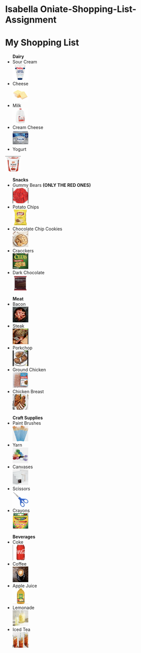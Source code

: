 # Isabella Oniate-Shopping-List-Assignment
<!DOCTYPE html>
<html>
<body>
<h1>My Shopping List</h1>
<ul> <strong>Dairy</strong> 
<li>Sour Cream</li>  <a href="https://www.heb.com/product-detail/daisy-sour-cream/314023"><img src="sourcream.jpg" alt="Sour Cream" width="50" height="50"></a>
<li>Cheese</li>
  <a href=""><img src="cheese.png" alt="cheese" width="50" height="50"></a>
<li>Milk</li>
  <a href="https://www.walmart.com/ip/Great-Value-Whole-Vitamin-D-Milk-Gallon-128-fl-oz/10450114"><img src="milk.png" alt="milk" width="50" height="50"></a>
<li>Cream Cheese</li>
  <a href=""><img src="creamcheese.png" alt="cream cheese" width="50" height="50"></a>
<li>Yogurt</li> </ul>
  <a href=""><img src="yougurt.png" alt="yogurt" width="50" height="50"></a>
</ul>
<ul> <strong>Snacks</strong>
<li>Gummy Bears <strong>(ONLY THE RED ONES)</strong></li>
   <a href=""><img src="gummies.png" alt="red gummy bears" width="50" height="50"></a>
<li>Potato Chips</li>
   <a href=""><img src="chips.png" alt="Lays chips" width="50" height="50"></a>
<li>Chocolate Chip Cookies</li>
   <a href=""><img src="cookies.png" alt="cookies" width="50" height="50"></a>
<li>Cracckers</li>
   <a href=""><img src="crackers.png" alt="crackers" width="50" height="50"></a>
<li>Dark Chocolate</li>
   <a href=""><img src="choc.png" alt="dark chocolate" width="50" height="50"></a>
</ul>
<ul> <strong>Meat</strong>
<li>Bacon</li>
   <a href=""><img src="bacon.png" alt="bacon" width="50" height="50"></a>
<li>Steak</li>
   <a href=""><img src="steak.png" alt="steak" width="50" height="50"></a>
<li>Porkchop</li>
   <a href=""><img src="pork.png" alt="porkchop" width="50" height="50"></a>
<li>Ground Chicken</li>
   <a href=""><img src="chicken.png" alt="ground chicken" width="50" height="50"></a>
<li>Chicken Breast</li>
   <a href=""><img src="cbreast.png" alt="chicken breast" width="50" height="50"></a>
</ul>
<ul> <strong>Craft Supplies</strong>
<li>Paint Brushes</li>
   <a href=""><img src="brushes.png" alt="paint brushes" width="50" height="50"></a>
<li>Yarn</li>
   <a href=""><img src="yarn.png" alt="yarn" width="50" height="50"></a>
<li>Canvases</li>
   <a href=""><img src="canvas.png" alt="canvases" width="50" height="50"></a>
<li>Scissors</li>
   <a href=""><img src="sci.png" alt="scissors" width="50" height="50"></a>
<li>Crayons</li>
   <a href=""><img src="crayon.png" alt="crayons" width="50" height="50"></a>
</ul>
<ul> <strong>Beverages</strong>
<li>Coke</li>
   <a href=""><img src="coke.png" alt="coke" width="50" height="50"></a>
<li>Coffee</li>
   <a href=""><img src="coffee.png" alt="coffee" width="50" height="50"></a>
<li> Apple Juice</li>
   <a href=""><img src="applejuice.png" alt="apple juice" width="50" height="50"></a>
<li>Lemonade</li>
   <a href=""><img src="lemon.png" alt="lemonade" width="50" height="50"></a>
<li>Iced Tea</li>
   <a href=""><img src="icedtea.png" alt="iced tea" width="50" height="50"></a>
</ul>

